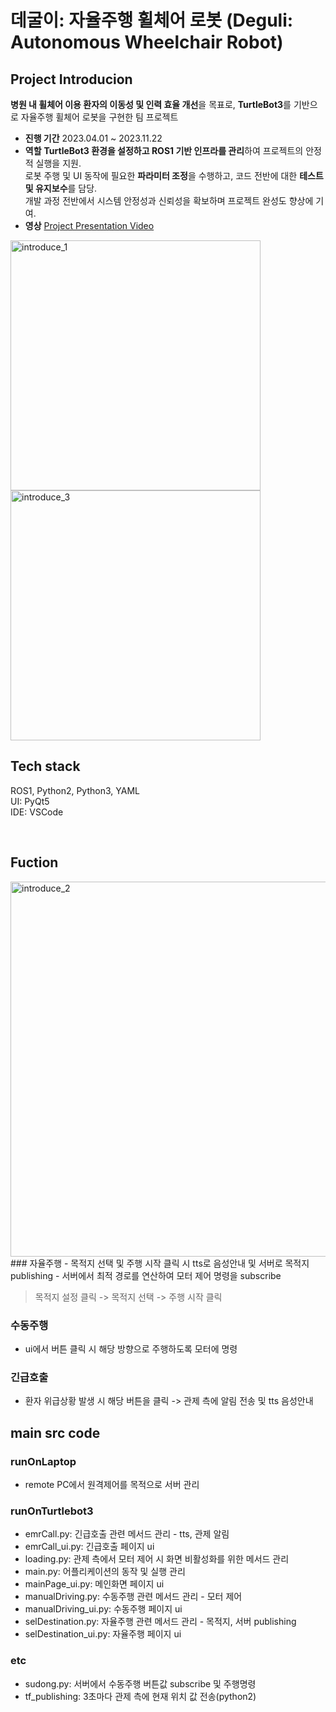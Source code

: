 # 데굴이: 자율주행 휠체어 로봇 (Deguli: Autonomous Wheelchair Robot)

## Project Introducion
**병원 내 휠체어 이용 환자의 이동성 및 인력 효율 개선**을 목표로, **TurtleBot3**를 기반으로 자율주행 휠체어 로봇을 구현한 팀 프로젝트

- **진행 기간** 2023.04.01 ~ 2023.11.22
- **역할**
  **TurtleBot3 환경을 설정하고 ROS1 기반 인프라를 관리**하여 프로젝트의 안정적 실행을 지원.  
  로봇 주행 및 UI 동작에 필요한 **파라미터 조정**을 수행하고, 코드 전반에 대한 **테스트 및 유지보수**를 담당.  
  개발 과정 전반에서 시스템 안정성과 신뢰성을 확보하며 프로젝트 완성도 향상에 기여.
- **영상** [Project Presentation Video](https://youtu.be/672hE6_kYBc)
 <img width="400" alt="introduce_1" src="https://github.com/user-attachments/assets/2f0f399c-a721-4449-aeb9-3a877dbbe740" />
 <img width="400" alt="introduce_3" src="https://github.com/user-attachments/assets/9c0644e5-5825-4012-9fa9-1e4fef79548e" />

</br>

## Tech stack
ROS1, Python2, Python3, YAML <br>
UI: PyQt5 <br>
IDE: VSCode

</br>
  
## Fuction
<img width="600" alt="introduce_2" src="https://github.com/user-attachments/assets/1c80e79a-208d-4c09-bccc-af69538a0d94" /> 
### 자율주행
- 목적지 선택 및 주행 시작 클릭 시 tts로 음성안내 및 서버로 목적지 publishing
- 서버에서 최적 경로를 연산하여 모터 제어 명령을 subscribe

> 목적지 설정 클릭 -> 목적지 선택 -> 주행 시작 클릭

### 수동주행
- ui에서 버튼 클릭 시 해당 방향으로 주행하도록 모터에 명령

### 긴급호출
- 환자 위급상황 발생 시 해당 버튼을 클릭 -> 관제 측에 알림 전송 및 tts 음성안내


## main src code
### runOnLaptop
- remote PC에서 원격제어를 목적으로 서버 관리
### runOnTurtlebot3
- emrCall.py: 긴급호출 관련 메서드 관리 - tts, 관제 알림
- emrCall_ui.py: 긴급호출 페이지 ui
- loading.py: 관제 측에서 모터 제어 시 화면 비활성화를 위한 메서드 관리
- main.py: 어플리케이션의 동작 및 실행 관리
- mainPage_ui.py: 메인화면 페이지 ui
- manualDriving.py: 수동주행 관련 메서드 관리 - 모터 제어
- manualDriving_ui.py: 수동주행 페이지 ui
- selDestination.py: 자율주행 관련 메서드 관리 - 목적지, 서버 publishing
- selDestination_ui.py: 자율주행 페이지 ui
### etc
- sudong.py: 서버에서 수동주행 버튼값 subscribe 및 주행명령
- tf_publishing: 3초마다 관제 측에 현재 위치 값 전송(python2)

